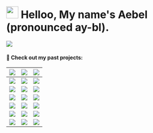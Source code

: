 # <img  src="https://media1.giphy.com/media/v1.Y2lkPTc5MGI3NjExeXdkb2xkY2QwYm56eTk5YzFyc2d5ZmpxcG9renZmMjRqcXN1dzB3cSZlcD12MV9pbnRlcm5hbF9naWZfYnlfaWQmY3Q9cw/sNC71wDxPr0CgGB8zX/giphy.gif" width="32" height="32" allowFullScreen/>  Helloo, My name's Aebel (pronounced ay-bl).  
![][visits]
#### 🔭 Check out my past projects:
| ![][col-img]| ![][col-img]  | ![][col-img] |
|-|-|-|
|[![][img-1]][dep-1] | [![][img-2]][dep-2] |  [![][img-3]][dep-3] | 
|[![][github-badge]][src-1] |[![][github-badge]][src-2] | [![][github-badge]][src-3] |
|[![][img-4]][dep-4]| [![][img-5]][dep-5] | [![][img-6]][dep-6] |
|[![][github-badge]][src-4] | [![][github-badge]][src-5] | [![][github-badge]][src-6] |
| [![][img-7]][dep-7] | [![][img-8]][dep-8] | [![][img-9]][dep-9] |
| [![][github-badge]][src-7] | [![][github-badge]][src-8]| [![][github-badge]][src-9] |


<!--
#### 
|🍳 Skills| ![][col-img]|
|-|-|
|**Languages**|![][java-badge]![][cpp-badge]![][js-badge]![][python-badge] |
|**Databases**|![][postgres-badge]|
|**Tools**|![][vscode-badge]![][intellij-badge]![][git-badge]![][vercel-badge]|

|📚Libraries| ![][col-img]|
|-|-|
|**Javascript**|![][react-badge]![][webpack-badge]![][threejs-badge]|
|**Java**|![][spring-badge]|
|**Python**|![][tensorflow-badge]![][scipy-badge]![][pandas-badge]![][matplotlib-badge]![][keras-badge]|
-->

<!-- Assets -->
  <!-- Other stuff -->
  [visits]: https://visit-counter.vercel.app/counter.png?page=https%3A%2F%2Fgithub.com%2FAebel-Shajan&s=40&c=000000&bg=00000000&no=5&ff=linebeam&tb=Visits%3A+&ta=
  
  <!-- For equal columns -->
  [col-img]: https://github.com/user-attachments/assets/fd52a5cf-d0c2-43dd-b53f-7762c124308d


  <!-- Project deployments -->
  [dep-1]: https://year-in-data.vercel.app/
  [dep-2]: https://chromewebstore.google.com/detail/subway-surfers-screen-rea/jcijfneifjnhbgahlokgkmpcnocgpegd
  [dep-3]: https://chromewebstore.google.com/detail/scroll-minimap-for-chatgp/apekbedjllgmacohbcckgipfhjddehkf
  [dep-4]: https://gitmon-card-generator.vercel.app
  [dep-5]: https://strong.streamlit.app
  [dep-6]: https://wocket-weague.vercel.app
  [dep-7]: https://aebel-shajan.github.io/
  [dep-8]: https://chromewebstore.google.com/detail/contents-panel-for-fcc/cmogdnmmkblhlbdbppfahmclekapmdjo
  [dep-9]: https://driftin-deliveries.vercel.app/
  
  <!-- Project links -->
  [src-1]:https://github.com/Aebel-Shajan/year-in-data
  [src-2]:https://github.com/Aebel-Shajan/subway_surfers_screen_reader
  [src-3]:https://github.com/Aebel-Shajan/scroll-minimap-for-chatgpt
  [src-4]:https://github.com/Aebel-Shajan/gitmon-card-generator
  [src-5]:https://github.com/Aebel-Shajan/gym-data-analysis
  [src-6]:https://github.com/Aebel-Shajan/Wocket-Weague
  [src-7]:https://github.com/Aebel-Shajan/aebel-shajan.github.io
  [src-8]:https://github.com/Aebel-Shajan/FreeCodeCamp-Contents-Chrome-Extension
  [src-9]:https://github.com/Aebel-Shajan/Driftin-Deliveries
  
  <!-- Project thumbnails -->
  [img-1]:https://repository-images.githubusercontent.com/903916918/0f47237c-abc5-45c3-ad78-abcca7206b0a
  [img-2]:https://raw.github.com/Aebel-Shajan/subway_surfers_screen_reader/main/thumbnail.png
  [img-3]:https://raw.github.com/Aebel-Shajan/scroll-minimap-for-chatgpt/main/thumbnail.png
  [img-4]:https://raw.github.com/Aebel-Shajan/gitmon-card-generator/main/thumbnail.png
  [img-5]:https://raw.github.com/Aebel-Shajan/gym-data-analysis/main/thumbnail.png
  [img-6]:https://raw.github.com/Aebel-Shajan/Wocket-Weague/main/thumbnail.png
  [img-7]:https://raw.github.com/Aebel-Shajan/aebel-shajan.github.io/main/thumbnail.png
  [img-8]:https://raw.github.com/Aebel-Shajan/FreeCodeCamp-Contents-Chrome-Extension/main/thumbnail.png
  [img-9]:https://raw.github.com/Aebel-Shajan/Driftin-Deliveries/main/thumbnail.png

  <!-- Socials -->
  [twitter]: https://img.shields.io/badge/X-000?logo=x&logoColor=fff&style=for-the-badge
  [twitter-src]: https://x.com/aebel_s
  [free-code-camp]: https://img.shields.io/badge/freeCodeCamp-0A0A23?logo=freecodecamp&logoColor=fff&style=for-the-badge
  [free-code-camp-src]:https://www.freecodecamp.org/Aebel 
  [hacker-rank]: https://img.shields.io/badge/HackerRank-00EA64?logo=hackerrank&logoColor=000&style=for-the-badge
  [hacker-rank-src]: https://www.hackerrank.com/profile/aebelshajan_work
  [linked-in]: https://img.shields.io/badge/LinkedIn-0A66C2?logo=linkedin&logoColor=fff&style=for-the-badge
  [linked-in-src]:https://www.linkedin.com/in/aebel-shajan/ 

  <!-- Badges -->   
  [github-badge]: https://img.shields.io/badge/GitHub-181717?logo=github&logoColor=fff&style=for-the-badge
  [java-badge]: https://img.shields.io/badge/java-%23ED8B00.svg?style=for-the-badge&logo=openjdk&logoColor=white
  [cpp-badge]: https://img.shields.io/badge/c++-%2300599C.svg?style=for-the-badge&logo=c%2B%2B&logoColor=white
  [js-badge]: https://img.shields.io/badge/javascript-%23323330.svg?style=for-the-badge&logo=javascript&logoColor=%23F7DF1E
  [python-badge]: https://img.shields.io/badge/python-3670A0?style=for-the-badge&logo=python&logoColor=ffdd54
  [postgres-badge]: https://img.shields.io/badge/postgres-%23316192.svg?style=for-the-badge&logo=postgresql&logoColor=white
  [vscode-badge]: https://img.shields.io/badge/Visual%20Studio%20Code-0078d7.svg?style=for-the-badge&logo=visual-studio-code&logoColor=white
  [intellij-badge]: https://img.shields.io/badge/IntelliJIDEA-000000.svg?style=for-the-badge&logo=intellij-idea&logoColor=white
  [git-badge]: https://img.shields.io/badge/git-%23F05033.svg?style=for-the-badge&logo=git&logoColor=white
  [vercel-badge]: https://img.shields.io/badge/vercel-%23000000.svg?style=for-the-badge&logo=vercel&logoColor=white
  [react-badge]: https://img.shields.io/badge/react-%2320232a.svg?style=for-the-badge&logo=react&logoColor=%2361DAFB
  [webpack-badge]: https://img.shields.io/badge/webpack-%238DD6F9.svg?style=for-the-badge&logo=webpack&logoColor=black
  [threejs-badge]: https://img.shields.io/badge/threejs-black?style=for-the-badge&logo=three.js&logoColor=white
  [spring-badge]: https://img.shields.io/badge/spring-%236DB33F.svg?style=for-the-badge&logo=spring&logoColor=white
  [tensorflow-badge]: https://img.shields.io/badge/TensorFlow-%23FF6F00.svg?style=for-the-badge&logo=TensorFlow&logoColor=white
  [scipy-badge]: https://img.shields.io/badge/SciPy-%230C55A5.svg?style=for-the-badge&logo=scipy&logoColor=%white
  [pandas-badge]: https://img.shields.io/badge/pandas-%23150458.svg?style=for-the-badge&logo=pandas&logoColor=white
  [matplotlib-badge]: https://img.shields.io/badge/Matplotlib-%23ffffff.svg?style=for-the-badge&logo=Matplotlib&logoColor=black
  [keras-badge]: https://img.shields.io/badge/Keras-%23D00000.svg?style=for-the-badge&logo=Keras&logoColor=white

<!--
**Aebel-Shajan/Aebel-Shajan** is a ✨ _special_ ✨ repository because its `README.md` (this file) appears on your GitHub profile.

Here are some ideas to get you started:

- 🔭 I’m currently working on ...
- 
- 👯 I’m looking to collaborate on ...
- 🤔 I’m looking for help with ...
- 💬 Ask me about ...
- 📫 How to reach me: ...
- 😄 Pronouns: ...
- ⚡ Fun fact: ...
-->

